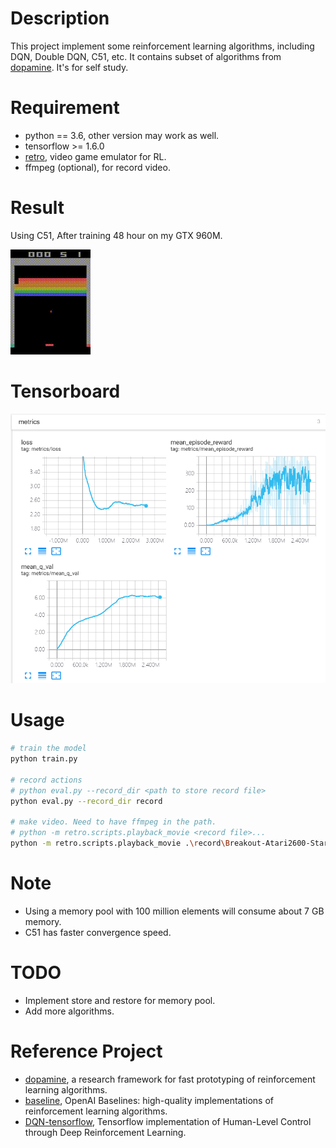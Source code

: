 # Description
This project implement some reinforcement learning algorithms, including DQN, Double DQN, C51, etc. It contains subset of algorithms from [dopamine](https://github.com/google/dopamine). It's for self study.

# Requirement
- python == 3.6, other version may work as well.
- tensorflow >= 1.6.0
- [retro](https://github.com/openai/retro), video game emulator for RL.
- ffmpeg (optional), for record video.

# Result
Using C51, After training 48 hour on my GTX 960M.

![demo](demo.gif)

# Tensorboard
![tensorboard](tensorboard.png)

# Usage
``` bash
# train the model
python train.py

# record actions
# python eval.py --record_dir <path to store record file>
python eval.py --record_dir record

# make video. Need to have ffmpeg in the path.
# python -m retro.scripts.playback_movie <record file>...
python -m retro.scripts.playback_movie .\record\Breakout-Atari2600-Start-000000.bk2


```

# Note
- Using a memory pool with 100 million elements will consume about 7 GB memory.
- C51 has faster convergence speed.

# TODO
- Implement store and restore for memory pool. 
- Add more algorithms.


# Reference Project
- [dopamine](https://github.com/google/dopamine), a research framework for fast prototyping of reinforcement learning algorithms.
- [baseline](https://github.com/openai/baselines), OpenAI Baselines: high-quality implementations of reinforcement learning algorithms.
- [DQN-tensorflow](https://github.com/devsisters/DQN-tensorflow), Tensorflow implementation of Human-Level Control through Deep Reinforcement Learning.
